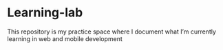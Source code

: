 # Learning-lab
This repository is my practice space where I document what I’m currently learning in web and mobile development
